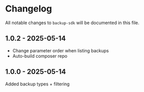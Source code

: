 # Changelog

All notable changes to `backup-sdk` will be documented in this file.

## 1.0.2 - 2025-05-14

- Change parameter order when listing backups
- Auto-build composer repo

## 1.0.0 - 2025-05-14

Added backup types + filtering

